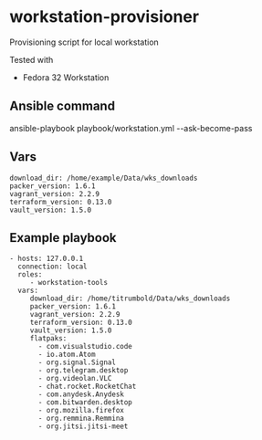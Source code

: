 # workstation-provisioner
Provisioning script for local workstation

Tested with
 - Fedora 32 Workstation

## Ansible command
ansible-playbook playbook/workstation.yml --ask-become-pass

## Vars
```
download_dir: /home/example/Data/wks_downloads
packer_version: 1.6.1
vagrant_version: 2.2.9
terraform_version: 0.13.0
vault_version: 1.5.0
```

## Example playbook
```
- hosts: 127.0.0.1
  connection: local
  roles:
     - workstation-tools
  vars: 
     download_dir: /home/titrumbold/Data/wks_downloads
     packer_version: 1.6.1
     vagrant_version: 2.2.9
     terraform_version: 0.13.0
     vault_version: 1.5.0
     flatpaks:
       - com.visualstudio.code
       - io.atom.Atom
       - org.signal.Signal
       - org.telegram.desktop
       - org.videolan.VLC
       - chat.rocket.RocketChat
       - com.anydesk.Anydesk
       - com.bitwarden.desktop
       - org.mozilla.firefox
       - org.remmina.Remmina
       - org.jitsi.jitsi-meet
```